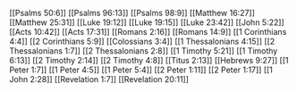 [[Psalms 50:6]]
[[Psalms 96:13]]
[[Psalms 98:9]]
[[Matthew 16:27]]
[[Matthew 25:31]]
[[Luke 19:12]]
[[Luke 19:15]]
[[Luke 23:42]]
[[John 5:22]]
[[Acts 10:42]]
[[Acts 17:31]]
[[Romans 2:16]]
[[Romans 14:9]]
[[1 Corinthians 4:4]]
[[2 Corinthians 5:9]]
[[Colossians 3:4]]
[[1 Thessalonians 4:15]]
[[2 Thessalonians 1:7]]
[[2 Thessalonians 2:8]]
[[1 Timothy 5:21]]
[[1 Timothy 6:13]]
[[2 Timothy 2:14]]
[[2 Timothy 4:8]]
[[Titus 2:13]]
[[Hebrews 9:27]]
[[1 Peter 1:7]]
[[1 Peter 4:5]]
[[1 Peter 5:4]]
[[2 Peter 1:11]]
[[2 Peter 1:17]]
[[1 John 2:28]]
[[Revelation 1:7]]
[[Revelation 20:11]]
